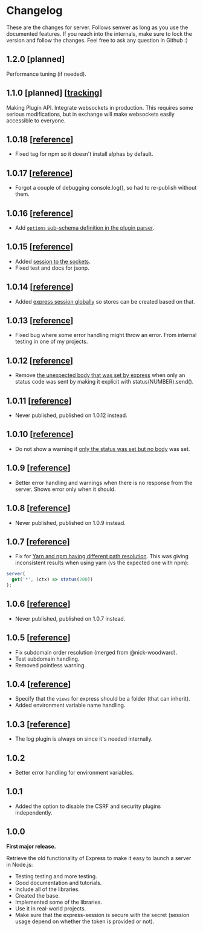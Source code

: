 # Changelog

These are the changes for server. Follows semver as long as you use the documented features. If you reach into the internals, make sure to lock the version and follow the changes. Feel free to ask any question in Github :)


## 1.2.0 [planned]

Performance tuning (if needed).


## 1.1.0 [planned] [[tracking](https://github.com/franciscop/server/milestone/4)]

Making Plugin API. Integrate websockets in production. This requires some serious modifications, but in exchange will make websockets easily accessible to everyone.



## 1.0.18 [[reference](https://github.com/franciscop/server/compare/1.0.17...1.0.18)]

- Fixed tag for npm so it doesn't install alphas by default.


## 1.0.17 [[reference](https://github.com/franciscop/server/compare/1.0.16...1.0.17)]

- Forgot a couple of debugging console.log(), so had to re-publish without them.



## 1.0.16 [[reference](https://github.com/franciscop/server/compare/1.0.15...1.0.16)]

- Add [`options` sub-schema definition in the plugin parser](https://github.com/franciscop/server/issues/60).



## 1.0.15 [[reference](https://github.com/franciscop/server/compare/1.0.14...1.0.15)]

- Added [session to the sockets](https://github.com/franciscop/server/issues/55).
- Fixed test and docs for jsonp.



## 1.0.14 [[reference](https://github.com/franciscop/server/compare/1.0.13...1.0.14)]

- Added [express session globally](https://github.com/franciscop/server/issues/30) so stores can be created based on that.



## 1.0.13 [[reference](https://github.com/franciscop/server/compare/1.0.12...1.0.13)]

- Fixed bug where some error handling might throw an error. From internal testing in one of my projects.



## 1.0.12 [[reference](https://github.com/franciscop/server/compare/1.0.11...1.0.12)]

- Remove [the unexpected body that was set by express](https://github.com/franciscop/server/issues/46) when only an status code was sent by making it explicit with status(NUMBER).send().



## 1.0.11 [[reference](https://github.com/franciscop/server/compare/1.0.10...1.0.11)]

- Never published, published on 1.0.12 instead.



## 1.0.10 [[reference](https://github.com/franciscop/server/compare/1.0.9...1.0.10)]

- Do not show a warning if [only the status was set but no body](https://github.com/franciscop/server/issues/46) was set.



## 1.0.9 [[reference](https://github.com/franciscop/server/compare/1.0.8...1.0.9)]

- Better error handling and warnings when there is no response from the server. Shows error only when it should.



## 1.0.8 [[reference](https://github.com/franciscop/server/compare/1.0.7...1.0.8)]

- Never published, published on 1.0.9 instead.



## 1.0.7 [[reference](https://github.com/franciscop/server/compare/1.0.6...1.0.7)]

- Fix for [Yarn and npm having different path resolution](https://github.com/franciscop/server/issues/43). This was giving inconsistent results when using yarn (vs the expected one with npm):

```js
server(
  get('*', (ctx) => status(200))
);
```



## 1.0.6 [[reference](https://github.com/franciscop/server/compare/1.0.5...1.0.6)]

- Never published, published on 1.0.7 instead.



## 1.0.5 [[reference](https://github.com/franciscop/server/compare/1.0.4...1.0.5)]

- Fix subdomain order resolution (merged from @nick-woodward).
- Test subdomain handling.
- Removed pointless warning.



## 1.0.4 [[reference](https://github.com/franciscop/server/compare/1.0.3...1.0.4)]

- Specify that the `views` for express should be a folder (that can inherit).
- Added environment variable name handling.



## 1.0.3 [[reference](https://github.com/franciscop/server/compare/1.0.2...1.0.3)]

- The log plugin is always on since it's needed internally.



## 1.0.2

- Better error handling for environment variables.



## 1.0.1

- Added the option to disable the CSRF and security plugins independently.



## 1.0.0

**First major release.**

Retrieve the old functionality of Express to make it easy to launch a server in Node.js:

- Testing testing and more testing.
- Good documentation and tutorials.
- Include all of the libraries.
- Created the base.
- Implemented some of the libraries.
- Use it in real-world projects.
- Make sure that the express-session is secure with the secret (session usage depend on whether the token is provided or not).

